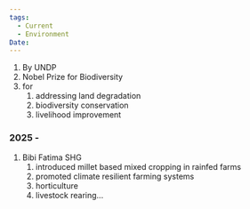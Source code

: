 ```yaml
---
tags:
  - Current
  - Environment
Date:
---
```

1. By UNDP
2. Nobel Prize for Biodiversity
3. for 
	1. addressing land degradation
	2. biodiversity conservation
	3. livelihood improvement

### 2025 -
1. Bibi Fatima SHG
	1. introduced millet based mixed cropping in rainfed farms
	2. promoted climate resilient farming systems
	3. horticulture
	4. livestock rearing...
